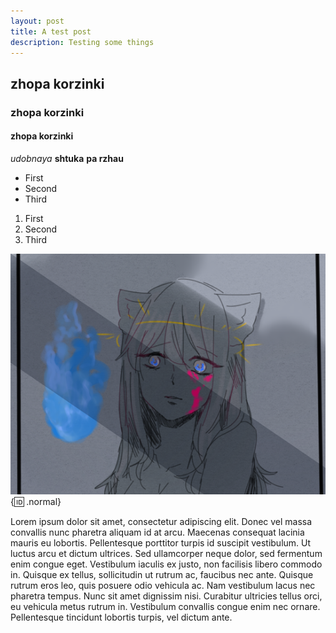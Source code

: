 ```yaml
---
layout: post
title: A test post
description: Testing some things
---
```


## zhopa korzinki
### zhopa korzinki
#### zhopa korzinki
*udobnaya* **shtuka**
__pa rzhau__

* First
* Second
* Third

1. First
2. Second
3. Third

![An Image](/games/streetlamp.png){:id: .normal}

Lorem ipsum dolor sit amet, consectetur adipiscing elit. Donec vel massa convallis nunc pharetra aliquam id at arcu. Maecenas consequat lacinia mauris eu lobortis. Pellentesque porttitor turpis id suscipit vestibulum. Ut luctus arcu et dictum ultrices. Sed ullamcorper neque dolor, sed fermentum enim congue eget. Vestibulum iaculis ex justo, non facilisis libero commodo in. Quisque ex tellus, sollicitudin ut rutrum ac, faucibus nec ante. Quisque rutrum eros leo, quis posuere odio vehicula ac. Nam vestibulum lacus nec pharetra tempus. Nunc sit amet dignissim nisi. Curabitur ultricies tellus orci, eu vehicula metus rutrum in. Vestibulum convallis congue enim nec ornare. Pellentesque tincidunt lobortis turpis, vel dictum ante.